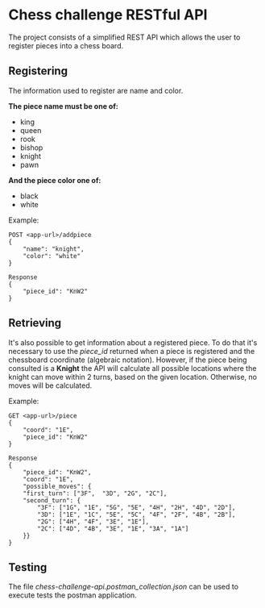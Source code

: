 # Chess challenge RESTful API

The project consists of a simplified REST API which allows the user to register pieces into a chess board.

## Registering
The information used to register are name and color.

**The piece name must be one of:**
* king
* queen
* rook
* bishop
* knight
* pawn

**And the piece color one of:**
* black
* white

Example:

    POST <app-url>/addpiece
    {
        "name": "knight",
        "color": "white"
    }

    Response
    {
	    "piece_id": "KnW2"
    }

## Retrieving
It's also possible to get information about a registered piece. To do that it's necessary to use the *piece_id* returned when a piece is registered and the chessboard coordinate (algebraic notation). However, if the piece being consulted is a **Knight** the API will calculate all possible locations where the knight can move within 2 turns, based on the given location. Otherwise, no moves will be calculated.

Example:

    GET <app-url>/piece
    {
        "coord": "1E",
        "piece_id": "KnW2"
    }

    Response
    {
        "piece_id": "KnW2",
        "coord": "1E",
        "possible_moves": {
        "first_turn": ["3F",  "3D", "2G", "2C"],
        "second_turn": {
            "3F": ["1G", "1E", "5G", "5E", "4H", "2H", "4D", "2D"],
            "3D": ["1E", "1C", "5E", "5C", "4F", "2F", "4B", "2B"],
            "2G": ["4H", "4F", "3E", "1E"],
            "2C": ["4D", "4B", "3E", "1E", "3A", "1A"]
        }}
    }

## Testing
The file *chess-challenge-api.postman_collection.json* can be used to execute tests the postman application.
